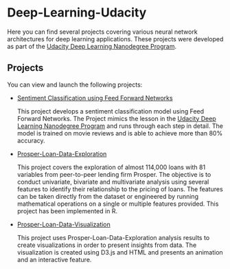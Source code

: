 # Deep-Learning-Udacity

Here you can find several projects covering various neural network architectures for deep learning applications. These projects were developed as part of the [Udacity Deep Learning Nanodegree Program](https://www.udacity.com/course/deep-learning-nanodegree--nd101). 



## Projects

You can view and launch the following projects:

- [Sentiment Classification using Feed Forward Networks](https://github.com/udaygoel/Deep-Learning-Udacity/tree/master/Sentiment%20Classification%20using%20Feed%20Forward%20Networks)

  This project develops a sentiment classification model using Feed Forward Networks. The Project mimics the lesson in the [Udacity Deep Learning Nanodegree Program](https://www.udacity.com/course/deep-learning-nanodegree--nd101) and runs through each step in detail. The model is trained on movie reviews and is able to achieve more than 80% accuracy.

- [Prosper-Loan-Data-Exploration](https://github.com/udaygoel/Data-Analyst-Udacity/tree/master/Prosper-Loan-Data-Exploration)

  This project covers the exploration of almost 114,000 loans with 81 variables from peer-to-peer lending firm Prosper. The objective is to conduct univariate, bivariate and multivariate analysis using several features to identify their relationship to the pricing of loans. The features can be taken directly from the dataset or engineered by running mathematical operations on a single or multiple features provided.  This project has been implemented in R.

- [Prosper-Loan-Data-Visualization](https://github.com/udaygoel/Data-Analyst-Udacity/tree/master/Prosper-Loan-Data-Visualization)

  This project uses Prosper-Loan-Data-Exploration analysis results to create visualizations in order to present insights from data. The visualization is created using D3.js and HTML and presents an animation and an interactive feature.

